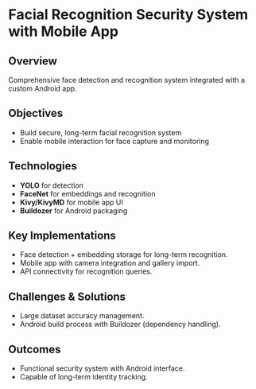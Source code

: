 # Facial Recognition Security System with Mobile App

## Overview
Comprehensive face detection and recognition system integrated with a custom Android app.

## Objectives
- Build secure, long-term facial recognition system  
- Enable mobile interaction for face capture and monitoring  

## Technologies
- **YOLO** for detection  
- **FaceNet** for embeddings and recognition  
- **Kivy/KivyMD** for mobile app UI  
- **Buildozer** for Android packaging  

## Key Implementations
- Face detection + embedding storage for long-term recognition.  
- Mobile app with camera integration and gallery import.  
- API connectivity for recognition queries.  

## Challenges & Solutions
- Large dataset accuracy management.  
- Android build process with Buildozer (dependency handling).  

## Outcomes
- Functional security system with Android interface.  
- Capable of long-term identity tracking.  
